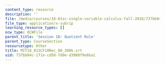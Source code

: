 ```yaml
---
content_type: resource
description: ''
file: /media/courses/18-01sc-single-variable-calculus-fall-2010/737bb04c171ecd507d0ed3980f9e6ba1_MIT18_01SCF10Rec_08_300k.srt
file_type: application/x-subrip
learning_resource_types: []
ocw_type: OCWFile
parent_title: 'Session 10: Quotient Rule'
parent_type: CourseSection
resourcetype: Other
title: MIT18_01SCF10Rec_08_300k.srt
uid: 737bb04c-171e-cd50-7d0e-d3980f9e6ba1
---
```

